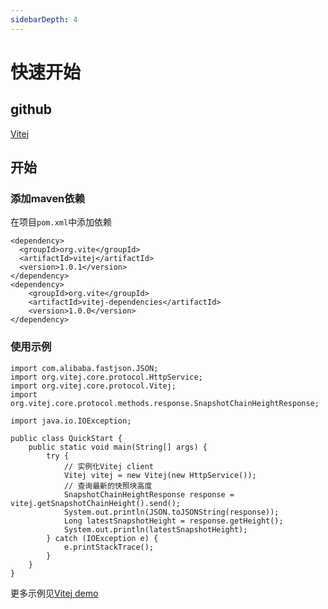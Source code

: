 ```yaml
---
sidebarDepth: 4
---
```

# 快速开始

## github

[Vitej](https://github.com/vitelabs/vitej)

## 开始

### 添加maven依赖
在项目`pom.xml`中添加依赖
```
<dependency>
  <groupId>org.vite</groupId>
  <artifactId>vitej</artifactId>
  <version>1.0.1</version>
</dependency>
<dependency>
    <groupId>org.vite</groupId>
    <artifactId>vitej-dependencies</artifactId>
    <version>1.0.0</version>
</dependency>
```

### 使用示例

```
import com.alibaba.fastjson.JSON;
import org.vitej.core.protocol.HttpService;
import org.vitej.core.protocol.Vitej;
import org.vitej.core.protocol.methods.response.SnapshotChainHeightResponse;

import java.io.IOException;

public class QuickStart {
    public static void main(String[] args) {
        try {
            // 实例化Vitej client
            Vitej vitej = new Vitej(new HttpService());
            // 查询最新的快照块高度
            SnapshotChainHeightResponse response = vitej.getSnapshotChainHeight().send();
            System.out.println(JSON.toJSONString(response));
            Long latestSnapshotHeight = response.getHeight();
            System.out.println(latestSnapshotHeight);
        } catch (IOException e) {
            e.printStackTrace();
        }
    }
}
```

更多示例见[Vitej demo](https://github.com/vitelabs/vitej-demo)

